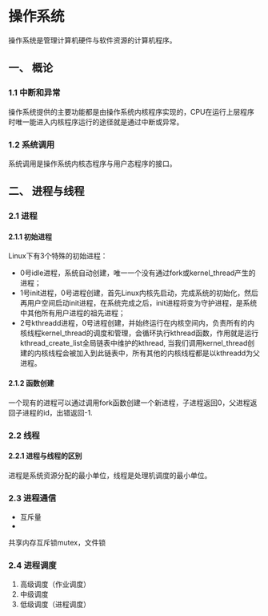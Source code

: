 # 操作系统

操作系统是管理计算机硬件与软件资源的计算机程序。

## 一、 概论

### 1.1 中断和异常

操作系统提供的主要功能都是由操作系统内核程序实现的，CPU在运行上层程序时唯一能进入内核程序运行的途径就是通过中断或异常。

### 1.2 系统调用

系统调用是操作系统内核态程序与用户态程序的接口。



## 二、 进程与线程

### 2.1 进程

#### 2.1.1 初始进程

Linux下有3个特殊的初始进程：

- 0号idle进程，系统自动创建，唯一一个没有通过fork或kernel_thread产生的进程；
- 1号init进程，0号进程创建，首先Linux内核先启动，完成系统的初始化，然后再用户空间启动init进程，在系统完成之后，init进程将变为守护进程，是系统中其他所有用户进程的祖先进程；
- 2号kthreadd进程，0号进程创建，并始终运行在内核空间内，负责所有的内核线程kernel_thread的调度和管理，会循环执行kthread函数，作用就是运行kthread_create_list全局链表中维护的kthread, 当我们调用kernel_thread创建的内核线程会被加入到此链表中，所有其他的内核线程都是以kthreadd为父进程。

#### 2.1.2 函数创建

一个现有的进程可以通过调用fork函数创建一个新进程，子进程返回0，父进程返回子进程的id，出错返回-1.

### 2.2 线程

#### 2.2.1 进程与线程的区别

进程是系统资源分配的最小单位，线程是处理机调度的最小单位。

### 2.3 进程通信

- 互斥量
- 

共享内存互斥锁mutex，文件锁

### 2.4 进程调度

1. 高级调度（作业调度）
2. 中级调度
3. 低级调度（进程调度）